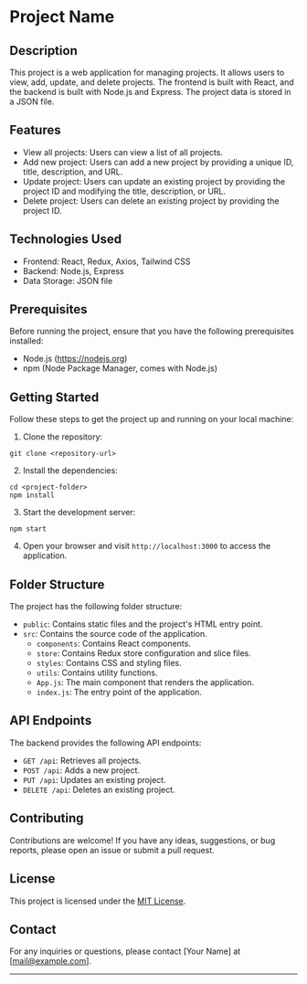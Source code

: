 # Project Name

## Description

This project is a web application for managing projects. It allows users to view, add, update, and delete projects. The frontend is built with React, and the backend is built with Node.js and Express. The project data is stored in a JSON file.

## Features

- View all projects: Users can view a list of all projects.
- Add new project: Users can add a new project by providing a unique ID, title, description, and URL.
- Update project: Users can update an existing project by providing the project ID and modifying the title, description, or URL.
- Delete project: Users can delete an existing project by providing the project ID.

## Technologies Used

- Frontend: React, Redux, Axios, Tailwind CSS
- Backend: Node.js, Express
- Data Storage: JSON file

## Prerequisites

Before running the project, ensure that you have the following prerequisites installed:

- Node.js (https://nodejs.org)
- npm (Node Package Manager, comes with Node.js)

## Getting Started

Follow these steps to get the project up and running on your local machine:

1. Clone the repository:

```
git clone <repository-url>
```

2. Install the dependencies:

```
cd <project-folder>
npm install
```

3. Start the development server:

```
npm start
```

4. Open your browser and visit `http://localhost:3000` to access the application.

## Folder Structure

The project has the following folder structure:

- `public`: Contains static files and the project's HTML entry point.
- `src`: Contains the source code of the application.
  - `components`: Contains React components.
  - `store`: Contains Redux store configuration and slice files.
  - `styles`: Contains CSS and styling files.
  - `utils`: Contains utility functions.
  - `App.js`: The main component that renders the application.
  - `index.js`: The entry point of the application.

## API Endpoints

The backend provides the following API endpoints:

- `GET /api`: Retrieves all projects.
- `POST /api`: Adds a new project.
- `PUT /api`: Updates an existing project.
- `DELETE /api`: Deletes an existing project.

## Contributing

Contributions are welcome! If you have any ideas, suggestions, or bug reports, please open an issue or submit a pull request.

## License

This project is licensed under the [MIT License](LICENSE).

## Contact

For any inquiries or questions, please contact [Your Name] at [mail@example.com].

---